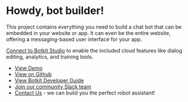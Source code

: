 # Howdy, bot builder!

This project contains everything you need to build a chat bot that can
be embedded in your website or app. It can even be the entire website,
offering a messaging-based user interface for your app.

[Connect to Botkit Studio](https://studio.botkit.ai) to enable the included cloud features like dialog editing, analytics, and training tools.

* [View Demo](https://botkit-web.glitch.me)
* [View on Github](https://github.com/howdyai/botkit-starter-web)
* [View Botkit Developer Guide](https://github.com/howdyai/botkit#build-your-bot)
* [Join our community Slack team](https://community.botkit.ai)
* [Contact Us](https://botkit.ai/contact.html) - we can build you the perfect robot assistant!